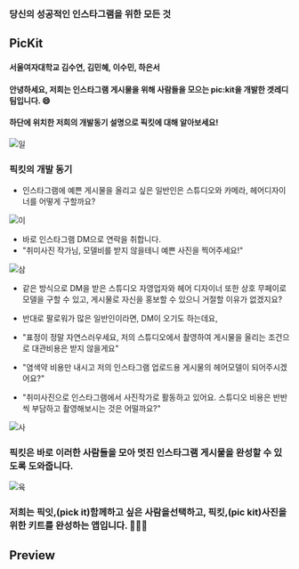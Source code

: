 ### 당신의 성공적인 인스타그램을 위한 모든 것
## PicKit

#### 서울여자대학교 김수연, 김민혜, 이수민, 하은서
#### 안녕하세요, 저희는 인스타그램 게시물을 위해 사람들을 모으는 pic:kit을 개발한 겟레디 팀입니다. 😄
#### 하단에 위치한 저희의 개발동기 설명으로 픽킷에 대해 알아보세요!

  ![일](https://user-images.githubusercontent.com/85910625/152641476-7502bc7a-55d0-4ac0-accd-46fae3441914.PNG)
  
### 픽킷의 개발 동기
- 인스타그램에 예쁜 게시물을 올리고 싶은 일반인은 스튜디오와 카메라, 헤어디자이너를 어떻게 구할까요?

 ![이](https://user-images.githubusercontent.com/85910625/152641486-401df984-f966-401c-be24-55c9cd27eb8f.PNG)



- 바로 인스타그램 DM으로 연락을 취합니다.
- "취미사진 작가님, 모델비를 받지 않을테니 예쁜 사진을 찍어주세요!"

 ![삼](https://user-images.githubusercontent.com/85910625/152641489-5d3fc0a3-66f8-4811-93f4-f060cf108a01.PNG)


- 같은 방식으로 DM을 받은 스튜디오 자영업자와 헤어 디자이너 또한 상호 무페이로 모델을 구할 수 있고, 게시물로 자신을 홍보할 수 있으니 거절할 이유가 없겠지요?

- 반대로 팔로워가 많은 일반인이라면, DM이 오기도 하는데요,
- "표정이 정말 자연스러우세요, 저의 스튜디오에서 촬영하여 게시물을 올리는 조건으로 대관비용은 받지 않을게요"
- "염색약 비용만 내시고 저의 인스타그램 업로드용 게시물의 헤어모델이 되어주시겠어요?"
- "취미사진으로 인스타그램에서 사진작가로 활동하고 있어요. 스튜디오 비용은 반반씩 부담하고 촬영해보시는 것은 어떨까요?"

![사](https://user-images.githubusercontent.com/85910625/152641491-280c7851-db74-4cc5-a9ff-e91ec43a1cae.PNG)

### 픽킷은 바로 이러한 사람들을 모아 멋진 인스타그램 게시물을 완성할 수 있도록 도와줍니다.

![육](https://user-images.githubusercontent.com/85910625/152641493-abd3e822-f935-4bc5-a2b8-717b7c37f109.PNG)

### 저희는 픽잇,(pick it)함께하고 싶은 사람을선택하고, 픽킷,(pic kit)사진을 위한 키트를 완성하는 앱입니다. 👋👋👋

## Preview

##
### 
